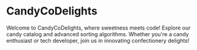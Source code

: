 # CandyCoDelights
Welcome to CandyCoDelights, where sweetness meets code! Explore our candy catalog and advanced sorting algorithms. Whether you're a candy enthusiast or tech developer, join us in innovating confectionery delights!
